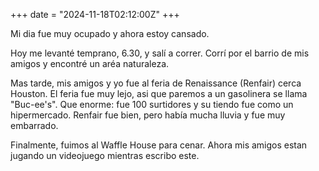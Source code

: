 +++
date = "2024-11-18T02:12:00Z"
+++

Mi dia fue muy ocupado y ahora estoy cansado.

Hoy me levanté temprano, 6.30, y salí a correr. Corrí por el barrio de mis amigos y encontré un aréa naturaleza.

Mas tarde, mis amigos y yo fue al feria de Renaissance (Renfair) cerca Houston. El feria fue muy lejo, asi que paremos a un gasolinera se llama "Buc-ee's". Que enorme: fue 100 surtidores y su tiendo fue como un hipermercado. Renfair fue bien, pero había mucha lluvia y fue muy embarrado.

Finalmente, fuimos al Waffle House para cenar. Ahora mis amigos estan jugando un videojuego mientras escribo este.
